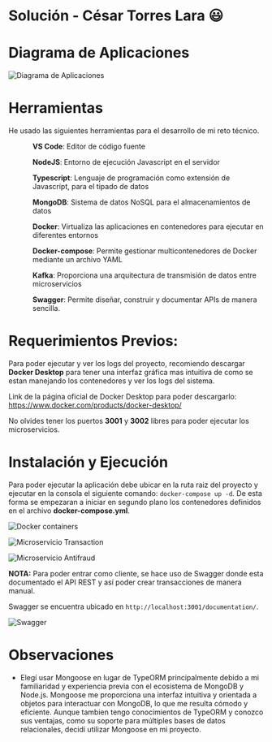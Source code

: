 # Solución - César Torres Lara :smiley:

# Diagrama de Aplicaciones

![Diagrama de Aplicaciones](https://github.com/cesarxa14/app-nodejs-codechallenge/blob/feature/cesar/Diagrama%20de%20aplicaciones.png)

# Herramientas

He usado las siguientes herramientas para el desarrollo de mi reto técnico.

<ol>
  <ul><strong>VS Code</strong>: Editor de código fuente</ul>
  <ul><strong>NodeJS</strong>: Entorno de ejecución Javascript en el servidor</ul>
  <ul><strong>Typescript</strong>: Lenguaje de programación como extensión de Javascript, para el tipado de datos</ul>
  <ul><strong>MongoDB</strong>: Sistema de datos NoSQL para el almacenamientos de datos</ul>
  <ul><strong>Docker</strong>: Virtualiza las aplicaciones en contenedores para ejecutar en diferentes entornos</ul>
  <ul><strong>Docker-compose</strong>: Permite gestionar multicontenedores de Docker mediante un archivo YAML</ul>
  <ul><strong>Kafka</strong>: Proporciona una arquitectura de transmisión de datos entre microservicios</ul>
  <ul><strong>Swagger</strong>: Permite diseñar, construir y documentar APIs de manera sencilla.</ul>   
</ol>


# Requerimientos Previos:

Para poder ejecutar y ver los logs del proyecto, recomiendo descargar **Docker Desktop** para tener una interfaz gráfica mas intuitiva de como se estan manejando los contenedores y ver los logs del sistema.

Link de la página oficial de Docker Desktop para poder descargarlo: https://www.docker.com/products/docker-desktop/

No olvides tener los puertos **3001** y **3002** libres para poder ejecutar los microservicios.

# Instalación y Ejecución

Para poder ejecutar la aplicación debe ubicar en la ruta raiz del proyecto y ejecutar en la consola el siguiente comando: `docker-compose up -d`. De esta forma se empezaran a iniciar en segundo plano los contenedores definidos en el archivo **docker-compose.yml**.

![Docker containers](https://github.com/cesarxa14/app-nodejs-codechallenge/blob/feature/cesar/Docker%20screenshot.png)

![Microservicio Transaction](https://github.com/cesarxa14/app-nodejs-codechallenge/blob/feature/cesar/Microservice%20transaction%20docker%20log.png)

![Microservicio Antifraud](https://github.com/cesarxa14/app-nodejs-codechallenge/blob/feature/cesar/Microservice%20antifraud%20docker%20log.png)



**NOTA:** Para poder entrar como cliente, se hace uso de Swagger donde esta documentado el API REST y así poder crear transacciones de manera manual.

Swagger se encuentra ubicado en `http://localhost:3001/documentation/`.

![Swagger](https://github.com/cesarxa14/app-nodejs-codechallenge/blob/feature/cesar/Swagger%20screenshot.png)

# Observaciones

- Elegí usar Mongoose en lugar de TypeORM principalmente debido a mi familiaridad y experiencia previa con el ecosistema de MongoDB y Node.js. Mongoose me proporciona una interfaz intuitiva y orientada a objetos para interactuar con MongoDB, lo que me resulta cómodo y eficiente. Aunque tambien tengo conocimientos de TypeORM y conozco sus ventajas, como su soporte para múltiples bases de datos relacionales, decidí utilizar Mongoose en mi proyecto.






